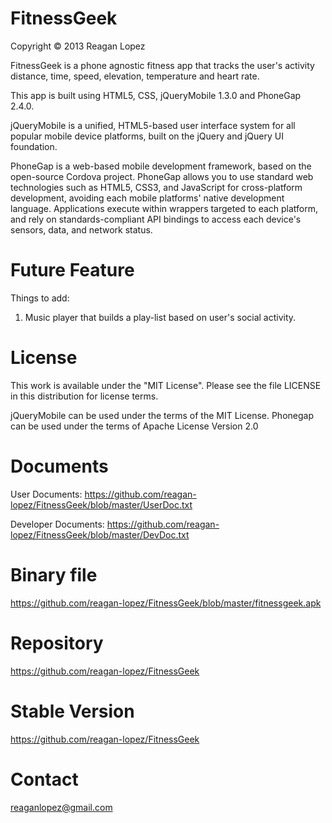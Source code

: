 FitnessGeek
============
Copyright © 2013 Reagan Lopez

FitnessGeek is a phone agnostic fitness app that tracks the user's activity distance, time, speed, elevation, temperature and heart rate.

This app is built using HTML5, CSS, jQueryMobile 1.3.0 and PhoneGap 2.4.0.

jQueryMobile is a unified, HTML5-based user interface system for all popular mobile device platforms, built on the jQuery and jQuery UI foundation.

PhoneGap is a web-based mobile development framework, based on the open-source Cordova project. PhoneGap allows you to use standard web technologies such as HTML5, CSS3, and JavaScript for cross-platform development, avoiding each mobile platforms' native development language. Applications execute within wrappers targeted to each platform, and rely on standards-compliant API bindings to access each device's sensors, data, and network status.

Future Feature
==============
Things to add: 

1. Music player that builds a play-list based on user's social activity.

License
=======
This work is available under the "MIT License". Please see the file LICENSE in this distribution for license terms.

jQueryMobile can be used under the terms of the MIT License. Phonegap can be used under the terms of Apache License Version 2.0

Documents
=========
User Documents: https://github.com/reagan-lopez/FitnessGeek/blob/master/UserDoc.txt

Developer Documents: https://github.com/reagan-lopez/FitnessGeek/blob/master/DevDoc.txt

Binary file
===========
https://github.com/reagan-lopez/FitnessGeek/blob/master/fitnessgeek.apk

Repository
==========
https://github.com/reagan-lopez/FitnessGeek

Stable Version
==============
https://github.com/reagan-lopez/FitnessGeek

Contact
=======
reaganlopez@gmail.com